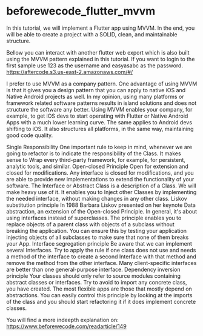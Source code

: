# beforewecode_flutter_mvvm

In this tutorial, we will implement a Flutter app using MVVM. In the end, you will be able to create a project with a SOLID, clean, and maintainable structure.


Bellow you can interact with another flutter web export which is also built using the MVVM pattern explained in this tutorial. If you want to login to the first sample use 123 as the username and easyasabc as the password.
https://aftercode.s3.us-east-2.amazonaws.com/#/

I prefer to use MVVM as a company pattern. One advantage of using MVVM is that it gives you a design pattern that you can apply to native iOS and Native Android projects as well. In my opinion, using many platforms or framework related software patterns results in island solutions and does not structure the software any better. Using MVVM enables your company, for example, to get iOS devs to start operating with Flutter or Native Android Apps with a much lower learning curve. The same applies to Android devs shifting to iOS.
It also structures all platforms, in the same way, maintaining good code quality.

Single Responsibility
One important rule to keep in mind, whenever we are going to refactor is to indicate the responsibility of the Class. It makes sense to Wrap every third-party framework, for example, for persistent, analytic tools, and similar.
Open-closed Principle
Open for extension and closed for modifications.
Any interface is closed for modifications, and you are able to provide new implementations to extend the functionality of your software. The Interface or Abstract Class is a description of a Class. We will make heavy use of it. It enables you to Inject other Classes by implementing the needed interface, without making changes in any other class.
Liskov substitution principle
In 1988 Barbara Liskov presented on her keynote Data abstraction, an extension of the Open-closed Principle. In general, it's about using interfaces instead of superclasses. The principle enables you to replace objects of a parent class with objects of a subclass without breaking the application.
You can ensure this by testing your application injecting objects of all subclasses to make sure that none of them breaks your App.
Interface segregation principle
Be aware that we can implement several Interfaces. Try to apply the rule if one class does not use and needs a method of the interface to create a second Interface with that method and remove the method from the other interface. Many client-specific interfaces are better than one general-purpose interface.
Dependency inversion principle
Your classes should only refer to source modules containing abstract classes or interfaces.
Try to avoid to import any concrete class, you have created. The most flexible apps are those that mostly depend on abstractions.
You can easily control this principle by looking at the imports of the class and you should start refactoring it if it does implement concrete classes.

You will find a more indeepth explanation on:
https://www.beforewecode.com/readarticle/149
